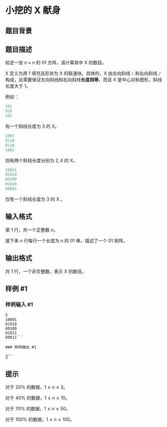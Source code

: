 # 小挖的 X 献身

## 题目背景



## 题目描述

给定一张 $n\times  n$ 的 $01$ 方阵，请计算其中 X 的数目。

X 定义为用 $1$ 填充且形状为 X 的联通块。具体的，X 由左向斜线 `\` 和右向斜线 `/` 构成，且需要保证左向斜线和右向斜线**长度相等**，而且 X 是中心对称图形，斜线长度大于 1。

例如：

```cpp
101
010
101
```
有一个斜线长度为 $3$ 的 X。

```cpp
1001
0110
0110
1001
````

则有两个斜线长度分别为 $2,4$ 的 X。

```cpp
10001
01010
00100
01010
00001
```

仅有一个斜线长度为 $3$ 的 X 。

## 输入格式

第 $1$ 行，共一个正整数 $n$。

接下来 $n$ 行每行一个长度为 $n$ 的 $01$ 串，描述了一个 $01$ 矩阵。

## 输出格式

共 $1$ 行，一个非负整数，表示 X 的数目。

## 样例 #1

### 样例输入 #1
```
5
10001
01010
00100
01011
00011```

### 样例输出 #1

```
2```

## 提示

对于 $20\%$ 的数据，$1\leq n\leq 3$。

对于 $40\%$ 的数据，$1\leq n\leq 10$。

对于 $70\%$ 的数据，$1\leq n\leq 50$。

对于 $100\%$ 的数据，$1\leq n\leq 100$。
